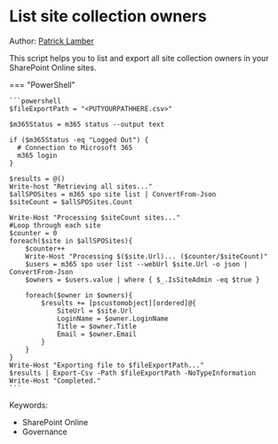 # List site collection owners

Author: [Patrick Lamber](https://www.nubo.eu/Retrieve-All-Site-Collection-Owners-Using-The-CLI-For-Microsoft-365/)

This script helps you to list and export all site collection owners in your SharePoint Online sites.

=== "PowerShell"

    ```powershell
    $fileExportPath = "<PUTYOURPATHHERE.csv>"

    $m365Status = m365 status --output text

    if ($m365Status -eq "Logged Out") {
      # Connection to Microsoft 365
      m365 login
    }

    $results = @()
    Write-host "Retrieving all sites..."
    $allSPOSites = m365 spo site list | ConvertFrom-Json
    $siteCount = $allSPOSites.Count

    Write-Host "Processing $siteCount sites..."
    #Loop through each site
    $counter = 0
    foreach($site in $allSPOSites){
        $counter++
        Write-Host "Processing $($site.Url)... ($counter/$siteCount)"
        $users = m365 spo user list --webUrl $site.Url -o json | ConvertFrom-Json
        $owners = $users.value | where { $_.IsSiteAdmin -eq $true } 
        
        foreach($owner in $owners){
            $results += [pscustomobject][ordered]@{
                SiteUrl = $site.Url
                LoginName = $owner.LoginName
                Title = $owner.Title
                Email = $owner.Email
            }
        }
    }
    Write-Host "Exporting file to $fileExportPath..."
    $results | Export-Csv -Path $fileExportPath -NoTypeInformation
    Write-Host "Completed."
    ```

Keywords:

- SharePoint Online
- Governance
